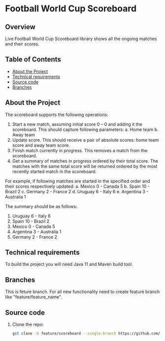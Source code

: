 # Football World Cup Scoreboard

## Overview
Live Football World Cup Scoreboard library shows all the ongoing matches and their scores.

## Table of Contents
- [About the Project](#about-the-project)
- [Technical requirements](#technical-requirements)
- [Source code](#source-code)
- [Branches](#branches)

## About the Project

The scoreboard supports the following operations:
1. Start a new match, assuming initial score 0 – 0 and adding it the scoreboard.
This should capture following parameters:
a. Home team
b. Away team
2. Update score. This should receive a pair of absolute scores: home team score and away
team score.
3. Finish match currently in progress. This removes a match from the scoreboard.
4. Get a summary of matches in progress ordered by their total score. The matches with the
same total score will be returned ordered by the most recently started match in the
scoreboard.

For example, if following matches are started in the specified order and their scores
respectively updated:
a. Mexico 0 - Canada 5
b. Spain 10 - Brazil 2
c. Germany 2 - France 2
d. Uruguay 6 - Italy 6
e. Argentina 3 - Australia 1

The summary should be as follows:
1. Uruguay 6 - Italy 6
2. Spain 10 - Brazil 2
3. Mexico 0 - Canada 5
4. Argentina 3 - Australia 1
5. Germany 2 - France 2

## Technical requirements
To build the project you will need Java 11 and Maven build tool.

## Branches
This is feture branch. 
For all new functionality need to create feature branch like "feature/feature_name".

## Source code
1. Clone the repo:
   ```bash
   git clone -b feature/scoreboard --single-branch https://github.com/Gogoo/scoreboard.git
